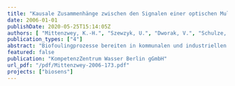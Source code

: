 ```yaml
---
title: "Kausale Zusammenhänge zwischen den Signalen einer optischen Multiparametersonde und Biofilmwachstum in wasserführenden Rohrnetzen - Erste Untersuchungen"
date: 2006-01-01
publishDate: 2020-05-25T15:14:05Z
authors: [ "Mittenzwey, K.-H.", "Szewzyk, U.", "Dworak, V.", "Schulze, D." ]
publication_types: ["4"]
abstract: "Biofoulingprozesse bereiten in kommunalen und industriellen wasserführenden Leitungssystemen große Probleme. Um dem rechtzeitig entgegenwirken zu können, müssen solche Belagsbildungen frühzeitig erkannt werden. In diesem Zusammenhang wurde eine neuentwickelte optische Messsonde von 3 in Berlin ansässigen Industriepartnern in Zusammenarbeit mit der TU-Berlin auf die praktische Eignung für die Detektion von Biofilmen, und damit hinsichtlich ihres Einsatzpotentials in der Wasserwirtschaft untersucht.    Der eingesetzte optische Sensor zeichnet sich dadurch aus, dass gleichzeitig bis zu 4 verschiedene optische Parameter bei bis zu 4 verschiedenen Wellenlängen online erfasst werden können. In den Experimenten wurden Zusammenhänge zwischen den Messsignalen und der Biofilmbildung dokumentiert, durch begleitende chemisch/physikalische und mikrobiologische Untersuchungen verifiziert und erste Ansätze für den Einsatz einer solchen Sonde in wasserführenden Rohrsystemen erarbeitet.  Die Versuche wurden in zwei Abschnitten durchgeführt, wobei jeweils ein durchströmter Rohrreakor zum Einsatz kam, der neben der Messsonde mit Referenzsonden ausgestattet war. Dadurch wurden zusätzliche Bewuchsflächen auf identischen optischen Fenstern geschaffen, die über einen längeren Zeitraum begleitend mikrobiologisch analysiert werden konnten.   Im ersten Versuchsabschnitt wurde der Reaktor mit dem Ablauf der Kläranlage Ruhleben beschickt, um bei hoher Substratkonzentration in kurzer Zeit Informationen über das Ansprechverhalten der Messsonde zu erhalten und eine erste Abstimmung des optischen Systems vornehmen zu können. Zwischen dem gemessenen TOC und BDOC und der Zellzahlentwicklung (DAPI-Test) resultierten übereinstimmende Tendenzen, zwischen der Biofilmdicke und den optischen Parametern war eine grobe Korrelation erkennbar.   In den im zweiten Versuchsabschnitt mit Trinkwasser durchgeführten Experimenten korrelierten die mit dem Fouling-Sensor gemessen optischen Daten gut mit den Zellzahlen, die auf den optischen Fenstern der Referenzsonden gemessen wurden. Ein Vergleich der spektroskopischen Laboruntersuchungen von Ablaufproben des Reaktors mit den Messdaten der optischen Sonde lässt den Schluss zu, dass die dokumentierten optischen Messwerte tatsächlich durch Belagseinflüsse und nicht durch das Freiwasser bedingt sind.  Bei differenzierter Betrachtung der Ergebnisse korrelierten die Absorptionsdaten der Messsonde mit der mikrobiologisch gemessenen Zellzahlentwicklung in der Aufwuchsphase sehr gut, während die Streu- und Fluoreszenzparameter ein anderes dynamisches Verhalten zeigten. Schnelle Adsorptionsprozesse durch Wasserinhaltsstoffe wie z.B. Huminstoffe, die neben der relativ langsamen Zellvermehrung in der Aufwuchsphase charakteristisch sind, spiegelten sich besonders in einem relativ starken Anstieg des Fluoreszenzsignals wider. Bei geänderten experimentellen Bedingungen, wie z.B. Temperatur oder Nährstoffangebot, zeigten die optischen Parameter Absorption, Streuung und Fluoreszenz ein unterschiedliches Verhalten, das auch von der gewählten Wellenlänge abhängig ist. Beispielsweise zeigte die Streuung im nahen Infrarotbereich (NIR) im Gegensatz zur bei unterschiedlichen Wellenlängen gemessenen UV-Streuung einen deutlichen Anstieg. Eine Unterbrechung der Nährstoffgabe hatte parallel zu einer leichten Abnahme der Zellzahl auch eine leichte Abnahme der optischen Streuungs- und Absorptionsparameter zur Folge.  In den Untersuchungen konnte gezeigt werden, dass der eingesetzte optische Sensor ein großes Potenzial bei der Erfassung von Biofoulingprozessen besitzt, wobei die Messung mehrerer optischer Parameter bei unterschiedlichen Wellenlängen erforderlich ist. Diese ersten Untersuchungen zeigten auch sehr deutlich, dass hinsichtlich der Interpretation der gewonnenen Daten noch nicht alle Möglichkeiten des Sensors ausgeschöpft sind. So lassen die gemessenen Daten vermuten, dass mit den optischen Parametern weitere biochemische Parameter, wie zum Beispiel NAD/NADH, erfasst wurden, womit ein sehr guter Hinweis auf die Stoffwechselaktivität der Zellen im Biofilm gegeben wäre.  Um der Wasserwirtschaft ein geeignetes Werkzeug zur Verfügung stellen zu können, müssen die bisherigen Ergebnisse bestätigt werden. Insbesondere ist zu zeigen, inwieweit beginnende und fortgeschrittene Stadien von Foulingprozessen in verschiedenen und komplexen Medien sicher erkannt und dokumentiert werden können. Außerdem müssen Zusammenhänge zwischen den optischen Parametern und den unterschiedlichen Vorgängen während der Biofilmbildung im Detail erfasst werden, um Algorithmen und Kalibrierfunktionen zu entwickeln, die für die Steuerung von Antifoulingmaßnahmen in der praktischen Wasserwirtschaft nutzbar sind."
featured: false
publication: "KompetenzZentrum Wasser Berlin gGmbH"
url_pdf: "/pdf/Mittenzwey-2006-173.pdf"
projects: ["biosens"]
---
```


